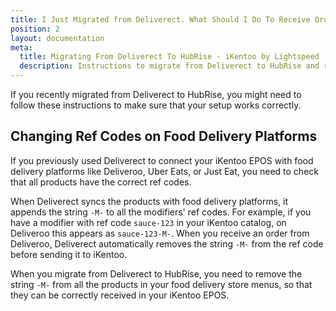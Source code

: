 ```yaml
---
title: I Just Migrated from Deliverect. What Should I Do To Receive Orders?
position: 2
layout: documentation
meta:
  title: Migrating From Deliverect To HubRise - iKentoo by Lightspeed
  description: Instructions to migrate from Deliverect to HubRise and receive orders in iKentoo by Lightspeed.
---
```


If you recently migrated from Deliverect to HubRise, you might need to follow these instructions to make sure that your setup works correctly.

## Changing Ref Codes on Food Delivery Platforms

If you previously used Deliverect to connect your iKentoo EPOS with food delivery platforms like Deliveroo, Uber Eats, or Just Eat, you need to check that all products have the correct ref codes.

When Deliverect syncs the products with food delivery platforms, it appends the string `-M-` to all the modifiers' ref codes. For example, if you have a modifier with ref code `sauce-123` in your iKentoo catalog, on Deliveroo this appears as `sauce-123-M-`. When you receive an order from Deliveroo, Deliverect automatically removes the string `-M-` from the ref code before sending it to iKentoo.

When you migrate from Deliverect to HubRise, you need to remove the string `-M-` from all the products in your food delivery store menus, so that they can be correctly received in your iKentoo EPOS.

